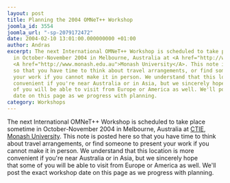 ```yaml
---
layout: post
title: Planning the 2004 OMNeT++ Workshop
joomla_id: 3554
joomla_url: "-sp-2079172472"
date: 2004-02-10 13:01:00.000000000 +01:00
author: Andras
excerpt: The next International OMNeT++ Workshop is scheduled to take place sometime
  in October-November 2004 in Melbourne, Australia at <A href="http://www.ctie.monash.edu.au">CTIE</A>,
  <A href="http://www.monash.edu.au">Monash University</A>. This note is posted here
  so that you have time to think about travel arrangements, or find someone to present
  your work if you cannot make it in person. We understand that this location is more
  convenient if you're near Australia or in Asia, but we sincerely hope that&nbsp;some
  of you will be able to visit from Europe or America as well. We'll post the exact&nbsp;workshop
  date on this page as we progress with planning.
category: Workshops
---
```

The next International OMNeT++ Workshop is scheduled to take place sometime in October-November 2004 in Melbourne, Australia at <A href="http://www.ctie.monash.edu.au">CTIE</A>, <A href="http://www.monash.edu.au">Monash University</A>. This note is posted here so that you have time to think about travel arrangements, or find someone to present your work if you cannot make it in person. We understand that this location is more convenient if you're near Australia or in Asia, but we sincerely hope that&nbsp;some of you will be able to visit from Europe or America as well. We'll post the exact&nbsp;workshop date on this page as we progress with planning.

